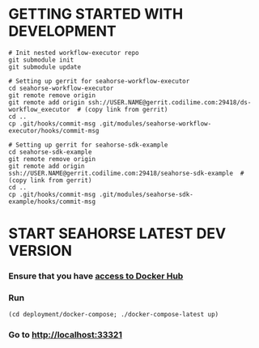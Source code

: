 # GETTING STARTED WITH DEVELOPMENT

```
# Init nested workflow-executor repo
git submodule init
git submodule update

# Setting up gerrit for seahorse-workflow-executor
cd seahorse-workflow-executor
git remote remove origin
git remote add origin ssh://USER.NAME@gerrit.codilime.com:29418/ds-workflow_executor  # (copy link from gerrit)
cd ..
cp .git/hooks/commit-msg .git/modules/seahorse-workflow-executor/hooks/commit-msg

# Setting up gerrit for seahorse-sdk-example
cd seahorse-sdk-example
git remote remove origin
git remote add origin ssh://USER.NAME@gerrit.codilime.com:29418/seahorse-sdk-example  # (copy link from gerrit)
cd ..
cp .git/hooks/commit-msg .git/modules/seahorse-sdk-example/hooks/commit-msg
```


# START SEAHORSE LATEST DEV VERSION

### Ensure that you have [access to Docker Hub](https://codilime.atlassian.net/wiki/display/DM/Private+docker-hub)

### Run
```
(cd deployment/docker-compose; ./docker-compose-latest up)
```

### Go to [http://localhost:33321](http://localhost:33321)
